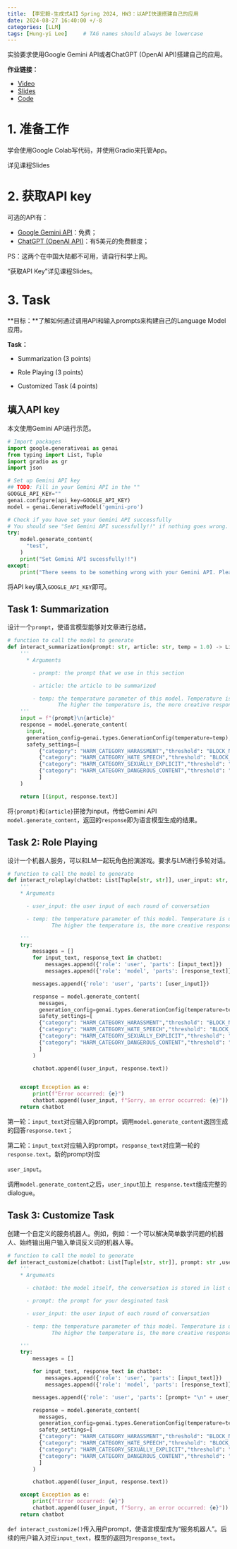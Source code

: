 ```yaml
---
title: 【李宏毅-生成式AI】Spring 2024, HW3：以API快速搭建自己的应用
date: 2024-08-27 16:40:00 +/-8
categories: [LLM]
tags: [Hung-yi Lee]     # TAG names should always be lowercase
---
```


实验要求使用Google Gemini API或者ChatGPT (OpenAI API)搭建自己的应用。

**作业链接：**

- [Video](https://www.youtube.com/watch?v=MLvfqvEuINk)
- [Slides](https://docs.google.com/presentation/d/1fAXUpvAxmTQEQrIhJxcPz4AlAhY5hLsC6b9p5TrMAIU/edit#slide=id.g2aefc017252_0_465)
- [Code]()

# 1. 准备工作

学会使用Google Colab写代码，并使用Gradio来托管App。

详见课程Slides

# 2. 获取API key

可选的API有：

- [Google Gemini API](https://ai.google.dev/)：免费；
- [ChatGPT (OpenAI API)](https://openai.com/)：有5美元的免费额度；

PS：这两个在中国大陆都不可用，请自行科学上网。

“获取API Key”详见课程Slides。

# 3. Task

**目标：**了解如何通过调用API和输入prompts来构建自己的Language Model应用。

**Task：**

- Summarization (3 points)

- Role Playing (3 points)

- Customized Task (4 points)

## 填入API key

 本文使用Gemini API进行示范。

```python
# Import packages
import google.generativeai as genai
from typing import List, Tuple
import gradio as gr
import json

# Set up Gemini API key
## TODO: Fill in your Gemini API in the ""
GOOGLE_API_KEY=""
genai.configure(api_key=GOOGLE_API_KEY)
model = genai.GenerativeModel('gemini-pro')

# Check if you have set your Gemini API successfully
# You should see "Set Gemini API sucessfully!!" if nothing goes wrong.
try:
    model.generate_content(
      "test",
    )
    print("Set Gemini API sucessfully!!")
except:
    print("There seems to be something wrong with your Gemini API. Please follow our demonstration in the slide to get a correct one.")
```

将API key填入`GOOGLE_API_KEY`即可。

##  Task 1: Summarization

设计一个`prompt`，使语言模型能够对文章进行总结。

```python
# function to call the model to generate
def interact_summarization(prompt: str, article: str, temp = 1.0) -> List[Tuple[str, str]]:
    '''
      * Arguments

        - prompt: the prompt that we use in this section

        - article: the article to be summarized

        - temp: the temperature parameter of this model. Temperature is used to control the output of the chatbot.
                The higher the temperature is, the more creative response you will get.
    '''
    input = f"{prompt}\n{article}"
    response = model.generate_content(
      input,
      generation_config=genai.types.GenerationConfig(temperature=temp),
      safety_settings=[
          {"category": "HARM_CATEGORY_HARASSMENT","threshold": "BLOCK_NONE",},
          {"category": "HARM_CATEGORY_HATE_SPEECH","threshold": "BLOCK_NONE",},
          {"category": "HARM_CATEGORY_SEXUALLY_EXPLICIT","threshold": "BLOCK_NONE",},
          {"category": "HARM_CATEGORY_DANGEROUS_CONTENT","threshold": "BLOCK_NONE",},
          ]
    )

    return [(input, response.text)]
```

将`{prompt}`和`{article}`拼接为input，传给Gemini API `model.generate_content`，返回的`response`即为语言模型生成的结果。

## Task 2: Role Playing

设计一个机器人服务，可以和LM一起玩角色扮演游戏。要求与LM进行多轮对话。

```python
# function to call the model to generate
def interact_roleplay(chatbot: List[Tuple[str, str]], user_input: str, temp=1.0) -> List[Tuple[str, str]]:
    '''
    * Arguments

      - user_input: the user input of each round of conversation

      - temp: the temperature parameter of this model. Temperature is used to control the output of the chatbot.
              The higher the temperature is, the more creative response you will get.

    '''
    try:
        messages = []
        for input_text, response_text in chatbot:
            messages.append({'role': 'user', 'parts': [input_text]})
            messages.append({'role': 'model', 'parts': [response_text]})

        messages.append({'role': 'user', 'parts': [user_input]})

        response = model.generate_content(
          messages,
          generation_config=genai.types.GenerationConfig(temperature=temp),
          safety_settings=[
          {"category": "HARM_CATEGORY_HARASSMENT","threshold": "BLOCK_NONE",},
          {"category": "HARM_CATEGORY_HATE_SPEECH","threshold": "BLOCK_NONE",},
          {"category": "HARM_CATEGORY_SEXUALLY_EXPLICIT","threshold": "BLOCK_NONE",},
          {"category": "HARM_CATEGORY_DANGEROUS_CONTENT","threshold": "BLOCK_NONE",},
          ]
        )

        chatbot.append((user_input, response.text))


    except Exception as e:
        print(f"Error occurred: {e}")
        chatbot.append((user_input, f"Sorry, an error occurred: {e}"))
    return chatbot

```

第一轮：`input_text`对应输入的prompt，调用`model.generate_content`返回生成的回答`response.text`；

第二轮：`input_text`对应输入的prompt，`response_text`对应第一轮的`response.text`。新的prompt对应

`user_input`。

调用`model.generate_content`之后，`user_input`加上` response.text`组成完整的dialogue。

##  Task 3: Customize Task

创建一个自定义的服务机器人。例如，例如：一个可以解决简单数学问题的机器人、始终输出用户输入单词反义词的机器人等。

```python
# function to call the model to generate
def interact_customize(chatbot: List[Tuple[str, str]], prompt: str ,user_input: str, temp = 1.0) -> List[Tuple[str, str]]:
    '''
    * Arguments

      - chatbot: the model itself, the conversation is stored in list of tuples

      - prompt: the prompt for your desginated task

      - user_input: the user input of each round of conversation

      - temp: the temperature parameter of this model. Temperature is used to control the output of the chatbot.
              The higher the temperature is, the more creative response you will get.

    '''
    try:
        messages = []

        for input_text, response_text in chatbot:
            messages.append({'role': 'user', 'parts': [input_text]})
            messages.append({'role': 'model', 'parts': [response_text]})

        messages.append({'role': 'user', 'parts': [prompt+ "\n" + user_input]})

        response = model.generate_content(
          messages,
          generation_config=genai.types.GenerationConfig(temperature=temp),
          safety_settings=[
          {"category": "HARM_CATEGORY_HARASSMENT","threshold": "BLOCK_NONE",},
          {"category": "HARM_CATEGORY_HATE_SPEECH","threshold": "BLOCK_NONE",},
          {"category": "HARM_CATEGORY_SEXUALLY_EXPLICIT","threshold": "BLOCK_NONE",},
          {"category": "HARM_CATEGORY_DANGEROUS_CONTENT","threshold": "BLOCK_NONE",},
          ]
        )

        chatbot.append((user_input, response.text))

    except Exception as e:
        print(f"Error occurred: {e}")
        chatbot.append((user_input, f"Sorry, an error occurred: {e}"))
    return chatbot
```

`def interact_customize()`传入用户prompt，使语言模型成为“服务机器人”。后续的用户输入对应`input_text`，模型的返回为`response_text`。

